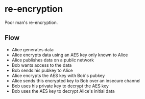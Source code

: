 # re-encryption

Poor man's re-encryption.

## Flow

- Alice generates data
- Alice encrypts data using an AES key only known to Alice
- Alice publishes data on a public network
- Bob wants access to the data
- Bob sends his pubkey to Alice
- Alice encrypts the AES key with Bob's pubkey
- Alice sends this encrypted key to Bob over an insecure channel
- Bob uses his private key to decrypt the AES key
- Bob uses the AES key to decrypt Alice's initial data



